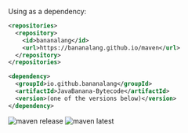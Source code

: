 Using as a dependency:

```xml
<repositories>
  <repository>
    <id>bananalang</id>
    <url>https://bananalang.github.io/maven</url>
  </repository>
</repositories>

<dependency>
  <groupId>io.github.bananalang</groupId>
  <artifactId>JavaBanana-Bytecode</artifactId>
  <version>(one of the versions below)</version>
</dependency>
```

![maven release](https://img.shields.io/badge/dynamic/xml.svg?label=maven%20release&color=blue&query=%2Fmetadata%2Fversioning%2Frelease&url=https%3A%2F%2Fbananalang.github.io%2Fmaven%2Fio%2Fgithub%2Fbananalang%2FJavaBanana-Bytecode%2Fmaven-metadata.xml)
![maven latest](https://img.shields.io/badge/dynamic/xml.svg?label=maven%20latest&color=blue&query=%2Fmetadata%2Fversioning%2Fversions%2Fversion%5Blast%28%29%5D&url=https%3A%2F%2Fbananalang.github.io%2Fmaven%2Fio%2Fgithub%2Fbananalang%2FJavaBanana-Bytecode%2Fmaven-metadata.xml)
